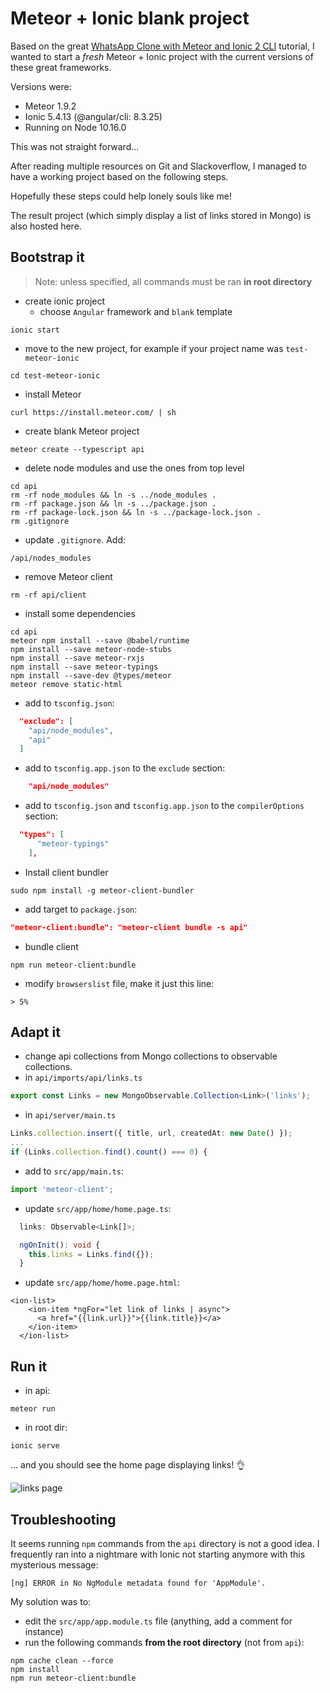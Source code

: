 # Meteor + Ionic blank project

Based on the great [WhatsApp Clone with Meteor and Ionic 2 CLI](https://angular-meteor.com/tutorials/whatsapp2/ionic/setup)
tutorial, I wanted to start a _fresh_ Meteor + Ionic project with the current versions of these great frameworks.

Versions were:
- Meteor 1.9.2
- Ionic 5.4.13 (@angular/cli: 8.3.25)
- Running on Node 10.16.0

This was not straight forward...

After reading multiple resources on Git and Slackoverflow, I managed to have a working project based on the following steps.

Hopefully these steps could help lonely souls like me!

The result project (which simply display a list of links stored in Mongo) is also hosted here. 

## Bootstrap it
> Note: unless specified, all commands must be ran **in root directory**

- create ionic project
  - choose `Angular` framework and `blank` template
```shell script
ionic start
```
- move to the new project, for example if your project name was `test-meteor-ionic`
```shell script
cd test-meteor-ionic
```
- install Meteor
```shell script
curl https://install.meteor.com/ | sh
```
- create blank Meteor project
```shell script
meteor create --typescript api
```
- delete node modules and use the ones from top level
```shell script
cd api
rm -rf node_modules && ln -s ../node_modules .
rm -rf package.json && ln -s ../package.json .
rm -rf package-lock.json && ln -s ../package-lock.json .
rm .gitignore
```
- update `.gitignore`. Add:
```
/api/nodes_modules
```
- remove Meteor client
```shell script
rm -rf api/client
```
- install some dependencies
```shell script
cd api
meteor npm install --save @babel/runtime
npm install --save meteor-node-stubs
npm install --save meteor-rxjs
npm install --save meteor-typings
npm install --save-dev @types/meteor
meteor remove static-html
```
- add to `tsconfig.json`:
```json
  "exclude": [
    "api/node_modules",
    "api"
  ]
```
- add to `tsconfig.app.json` to the `exclude` section:
```json
    "api/node_modules"
```
- add to `tsconfig.json` and `tsconfig.app.json` to the `compilerOptions` section:
```json
  "types": [
      "meteor-typings"
    ],
```
- Install client bundler
```shell script
sudo npm install -g meteor-client-bundler
```
- add target to `package.json`:
```json
"meteor-client:bundle": "meteor-client bundle -s api"
```
- bundle client
```shell script
npm run meteor-client:bundle
```
- modify `browserslist` file, make it just this line:
```
> 5%
```

## Adapt it
- change api collections from Mongo collections to observable collections.
- in `api/imports/api/links.ts`
```typescript
export const Links = new MongoObservable.Collection<Link>('links');
```
- in `api/server/main.ts`
```typescript
Links.collection.insert({ title, url, createdAt: new Date() });
...
if (Links.collection.find().count() === 0) {
```
- add to `src/app/main.ts`:
```typescript
import 'meteor-client';
```

- update `src/app/home/home.page.ts`:
```typescript
  links: Observable<Link[]>;

  ngOnInit(): void {
    this.links = Links.find({});
  }
```

- update `src/app/home/home.page.html`:
```angular2html
<ion-list>
    <ion-item *ngFor="let link of links | async">
      <a href="{{link.url}}">{{link.title}}</a>
    </ion-item>
  </ion-list>
```

## Run it

- in api:
```shell script
meteor run
```
- in root dir:
```shell script
ionic serve
```

... and you should see the home page displaying links! 👌

![links page](./links.png)

## Troubleshooting

It seems running `npm` commands from the `api` directory is not a good idea.
I frequently ran into a nightmare with Ionic not starting anymore with this mysterious message:
```shell script
[ng] ERROR in No NgModule metadata found for 'AppModule'.
```
My solution was to:

- edit the `src/app/app.module.ts` file (anything, add a comment for instance)
- run the following commands **from the root directory** (not from `api`):

```shell script
npm cache clean --force
npm install
npm run meteor-client:bundle
```

